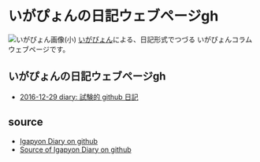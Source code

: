 いがぴょんの日記ウェブページgh
=============================================
![いがぴょん画像(小)](https://igapyon.github.io/diary/images/iga200306s.jpg "いがぴょん") [いがぴょん](https://igapyon.github.io/diary/memo/memoigapyon.html)による、日記形式でつづる いがぴょんコラム ウェブページです。

## いがぴょんの日記ウェブページgh

* [2016-12-29 diary: 試験的 github 日記](https://igapyon.github.io/diary/2016/ig161229.html)

## source
* [Igapyon Diary on github](https://igapyon.github.io/diary/index.html)
* [Source of Igapyon Diary on github](https://github.com/igapyon/diary/)
